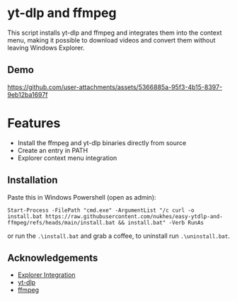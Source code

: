 # yt-dlp and ffmpeg
This script installs yt-dlp and ffmpeg and integrates them into the context menu, making it possible to download videos and convert them without leaving Windows Explorer.

## Demo
https://github.com/user-attachments/assets/5366885a-95f3-4b15-8397-9eb12ba1697f

# Features
- Install the ffmpeg and yt-dlp binaries directly from source
- Create an entry in PATH
- Explorer context menu integration

## Installation
Paste this in Windows Powershell (open as admin): 
```
Start-Process -FilePath "cmd.exe" -ArgumentList "/c curl -o install.bat https://raw.githubusercontent.com/nukhes/easy-ytdlp-and-ffmpeg/refs/heads/main/install.bat && install.bat" -Verb RunAs
```

or run the `.\install.bat` and grab a coffee, to uninstall run `.\uninstall.bat`.

## Acknowledgements
 - [Explorer Integration](https://github.com/notthebee/ytdl-explorer)
 - [yt-dlp](https://github.com/yt-dlp/yt-dlp)
 - [ffmpeg](https://github.com/FFmpeg/FFmpeg)

